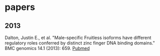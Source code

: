 # papers

## 2013
Dalton, Justin E., et al. "Male-specific Fruitless isoforms have different
regulatory roles conferred by distinct zinc finger DNA binding domains." BMC
genomics 14.1 (2013): 659. [Pubmed](http://www.ncbi.nlm.nih.gov/pubmed/24074028)
